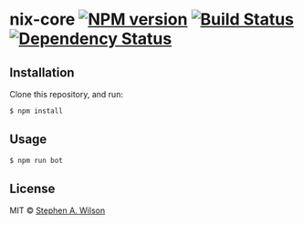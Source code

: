 # nix-core [![NPM version][npm-image]][npm-url] [![Build Status][travis-image]][travis-url] [![Dependency Status][daviddm-image]][daviddm-url]
> 



## Installation

Clone this repository, and run:
```sh
$ npm install
```

## Usage

```js
$ npm run bot
```
## License

MIT © [Stephen A. Wilson]()


[npm-image]: https://badge.fury.io/js/nix-discord-bot.svg
[npm-url]: https://npmjs.org/package/nix-discord-bot
[travis-image]: https://travis-ci.org/SpyMaster356/nix-discord-bot.svg?branch=master
[travis-url]: https://travis-ci.org/SpyMaster356/nix-discord-bot
[daviddm-image]: https://david-dm.org/SpyMaster356/nix-discord-bot.svg?theme=shields.io
[daviddm-url]: https://david-dm.org/SpyMaster356/nix-discord-bot
